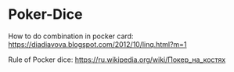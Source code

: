 # Poker-Dice


How to do combination in pocker card: https://diadiavova.blogspot.com/2012/10/linq.html?m=1

Rule of Pocker dice: https://ru.wikipedia.org/wiki/Покер_на_костях
